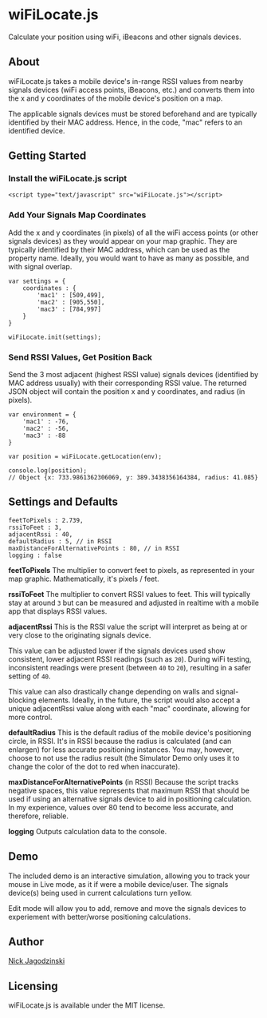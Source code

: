 # wiFiLocate.js
Calculate your position using wiFi, iBeacons and other signals devices.

## About
wiFiLocate.js takes a mobile device's in-range RSSI values from nearby signals devices (wiFi access points, iBeacons, etc.) and converts them into the x and y coordinates of the mobile device's position on a map.

The applicable signals devices must be stored beforehand and are typically identified by their MAC address. Hence, in the code, "mac" refers to an identified device. 

## Getting Started

### Install the wiFiLocate.js script

```
<script type="text/javascript" src="wiFiLocate.js"></script>
```

### Add Your Signals Map Coordinates
Add the x and y coordinates (in pixels) of all the wiFi access points (or other signals devices) as they would appear on your map graphic. They are typically identified by their MAC address, which can be used as the property name. Ideally, you would want to have as many as possible, and with signal overlap.

```
var settings = {
	coordinates : {
		'mac1' : [509,499],
		'mac2' : [905,550],
		'mac3' : [784,997]
	}
}

wiFiLocate.init(settings);
```

### Send RSSI Values, Get Position Back
Send the 3 most adjacent (highest RSSI value) signals devices (identified by MAC address usually) with their corresponding RSSI value. The returned JSON object will contain the position x and y coordinates, and radius (in pixels).

```
var environment = {
	'mac1' : -76,
	'mac2' : -56,
	'mac3' : -88
}

var position = wiFiLocate.getLocation(env);

console.log(position);
// Object {x: 733.9861362306069, y: 389.3438356164384, radius: 41.085}

```

## Settings and Defaults

```
feetToPixels : 2.739,
rssiToFeet : 3,
adjacentRssi : 40,
defaultRadius : 5, // in RSSI
maxDistanceForAlternativePoints : 80, // in RSSI
logging : false
```

**feetToPixels**
The multiplier to convert feet to pixels, as represented in your map graphic. Mathematically, it's pixels / feet.

**rssiToFeet**
The multiplier to convert RSSI values to feet. This will typically stay at around `3` but can be measured and adjusted in realtime with a mobile app that displays RSSI values.

**adjacentRssi**
This is the RSSI value the script will interpret as being at or very close to the originating signals device. 

This value can be adjusted lower if the signals devices used show consistent, lower adjacent RSSI readings (such as `20`). During wiFi testing, inconsistent readings were present (between `40` to `20`), resulting in a safer setting of `40`.

This value can also drastically change depending on walls and signal-blocking elements. Ideally, in the future, the script would also accept a unique adjacentRssi value along with each "mac" coordinate, allowing for more control. 

**defaultRadius**
This is the default radius of the mobile device's positioning circle, in RSSI. It's in RSSI because the radius is calculated (and can enlargen) for less accurate positioning instances. You may, however, choose to not use the radius result (the Simulator Demo only uses it to change the color of the dot to red when inaccurate). 

**maxDistanceForAlternativePoints** (in RSSI)
Because the script tracks negative spaces, this value represents that maximum RSSI that should be used if using an alternative signals device to aid in positioning calculation. In my experience, values over 80 tend to become less accurate, and therefore, reliable.

**logging**
Outputs calculation data to the console.

## Demo
The included demo is an interactive simulation, allowing you to track your mouse in Live mode, as it if were a mobile device/user. The signals device(s) being used in current calculations turn yellow.

Edit mode will allow you to add, remove and move the signals devices to experiement with better/worse positioning calculations.

## Author

[Nick Jagodzinski](http://nickjag.com)

## Licensing
wiFiLocate.js is available under the MIT license.

